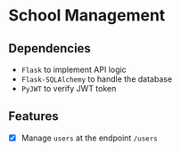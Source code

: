 # School Management

## Dependencies

- `Flask` to implement API logic
- `Flask-SQLAlchemy` to handle the database
- `PyJWT` to verify JWT token

## Features

- [x] Manage `users` at the endpoint `/users`